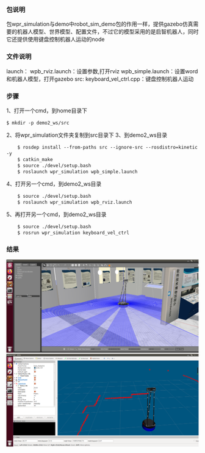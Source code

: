 ### 包说明
包wpr_simulation与demo中robot_sim_demo包的作用一样，提供gazebo仿真需要的机器人模型、世界模型、配置文件，不过它的模型采用的是启智机器人，同时它还提供使用键盘控制机器人运动的node


### 文件说明
launch：
	wpb_rviz.launch：设置参数,打开rviz
	wpb_simple.launch：设置word和机器人模型，打开gazebo
src:
	keyboard_vel_ctrl.cpp：键盘控制机器人运动


### 步骤
1、打开一个cmd，到home目录下
```
$ mkdir -p demo2_ws/src 
```
2、将wpr_simulation文件夹复制到src目录下
3、到demo2_ws目录
```
	$ rosdep install --from-paths src --ignore-src --rosdistro=kinetic -y
	$ catkin_make 
	$ source ./devel/setup.bash
	$ roslaunch wpr_simulation wpb_simple.launch
```
4、打开另一个cmd，到demo2_ws目录
```
	$ source ./devel/setup.bash
	$ roslaunch wpr_simulation wpb_rviz.launch
```
5、再打开另一个cmd，到demo2_ws目录
```
	$ source ./devel/setup.bash
	$ rosrun wpr_simulation keyboard_vel_ctrl
```


### 结果
![wpb_simple pic](media/1.png)
![wpb_simple pic](media/2.png)
